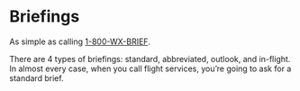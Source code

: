 # Briefings

As simple as calling [1-800-WX-BRIEF](tel:+18009927433).

There are 4 types of briefings: standard, abbreviated, outlook, and in-flight. In almost every case, when you call flight services, you’re going to ask for a standard brief.